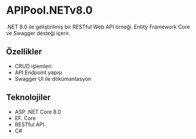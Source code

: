 # APIPool.NETv8.0
.NET 8.0 ile geliştirilmiş bir RESTful Web API örneği. Entity Framework Core ve Swagger desteği içerir.

## Özellikler
- CRUD işlemleri
- API Endpoint yapısı
- Swagger UI ile dökümantasyon

## Teknolojiler
- ASP .NET Core 8.0
- EF. Core
- RESTful API
- C#

